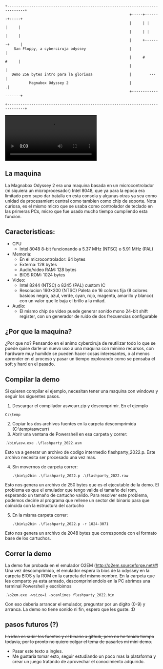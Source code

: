 ```
+------------------------------------------------------------------------------+
                                                         +-----+-------+-----+
                                                         |     | |     |     |
                                                         |     | |     |     |
                                                         |     +-------+     |
    San Floppy, a cyberciruja odyssey                    |                   |
                                                         |     #       #     |
                                                         |                   |
   Demo 256 bytes intro para la gloriosa                 |        ---        |
           Magnabox Odyssey 2                            |                  .|
                                                         +-------------------+

+------------------------------------------------------------------------------+
```

<video id="video" controls preload="metadata" crossorigin="anonymous">
    <source src="https://github.com/perez-alejandrodaniel/cyberciruja_odyssey/blob/main/video/flashparty_2022.mkv?raw=true" type="video/webm">
    Your browser does not support the video tag.
</video>

## La maquina

La Magnabox Odyssey 2 era una maquina basada en un microcontrolador (ni siquiera
un microprocesador) Intel 8048, que ya para la epoca era limitado pero supo dar
batalla en esta consola y algunas otras ya sea como unidad de procesamient
central como tambien como chip de soporte. Nota curiosa, es el mismo micro que
se usaba como controlador de teclado en las primeras PCs, micro que fue usado
mucho tiempo cumpliendo esta funcion.

## Caracteristicas:

* CPU
    * Intel 8048 8-bit funcionando a 5.37 MHz (NTSC) o 5.91 MHz (PAL)
* Memoria:
    * En el microcontrolador: 64 bytes
    * Externa: 128 bytes
    * Audio/video RAM: 128 bytes
    * BIOS ROM: 1024 bytes
* Video:
    * Intel 8244 (NTSC) o 8245 (PAL) custom IC
    * Resolucion 160×200 (NTSC)
      Paleta de 16 colores fija (8 colores basicos negro, azul, verde, cyan, rojo,
      magenta, amarillo y blanco) con un valor que le baja el brillo a la mitad.
* Audio:
   * El mismo chip de video puede generar sonido mono 24-bit shift register, con
    un generador de ruido de dos frecuencias configurable

## ¿Por que la maquina?

¿Por que no? Pensando en el animo cyberciruja de reutilizar todo lo que se puede
quise darle un nuevo uso a una maquina con minimo recursos, con hardware muy
humilde se pueden hacer cosas interesantes, o al menos aprender en el proceso y
pasar un tiempo explorando como se pensaba el soft y hard en el pasado.

## Compilar la demo

Si quieren compilar el ejemplo, necesitan tener una maquina con windows y
seguir los siguentes pasos.

1. Descargar el compilador aswcurr.zip y descomprimir. En el ejemplo<br>
```
C:\temp
```
2. Copiar los dos archivos fuentes en la carpeta descomprimida (C:\temp\aswcurr)
3. Abrir una ventana de Powershell en esa carpeta y correr:<br>
```
.\bin\asw.exe .\flashparty_2022.asm
```

Esto va a generar un archivo de codigo intermedio flashparty_2022.p. Este
archivo necesita ser procesado una vez mas.

4. Sin movernos de carpeta correr:<br>
   ```
   .\bin\p2bin .\flashparty_2022.p .\flashparty_2022.raw
   ```

Esto nos genera un archivo de 250 bytes que es el ejecutable de la demo.
El problema es que el emulador que tengo valida el tamaño del rom, esperando
un tamaño de cartucho valido. Para resolver este problema, podemos decirle
al programa que rellene un sector del binario para que coincida con la
estructura del cartucho

5. En la misma carpeta correr:<br>
   ```
   .\bin\p2bin .\flashparty_2022.p -r 1024-3071
   ```

Esto nos genera un archivo de 2048 bytes que corresponde con el formato
base de los cartuchos.


## Correr la demo

La demo fue probada en el emulador O2EM (http://o2em.sourceforge.net/#)
Una vez descomprimido, el emulador espera la bios de la odyssey en la 
carpeta BIOS y la ROM en la carpeta del mismo nombre.
En la carpeta que les comparto ya esta armado, descomprimiendolo en la
PC abrimos una terminal Powershell y escribimos<br>
  ```
  .\o2em.exe -wsize=1 -scanlines flashparty_2022.bin
  ```

Con eso deberia arrancar el emulador, preguntar por un digito (0-9) y
arranca. La demo no tiene sonido ni fin, espero que les guste. :D


## pasos futuros (?)

~~La idea es subir los fuentes y el binario a github, pero no he tenido tiempo
todavia, por lo pronto no quiero colgar el tema de pasarles mi mini demo.~~

* Pasar este texto a ingles.
* Me gustaria tomar esto, seguir estudiando un poco mas la plataforma y crear un
juego tratando de aprovechar el conocimiento adquirido.

